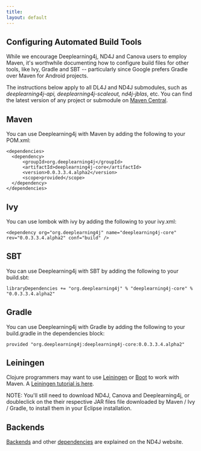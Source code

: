 ```yaml
---
title: 
layout: default
---
```


## Configuring Automated Build Tools

While we encourage Deeplearning4j, ND4J and Canova users to employ Maven, it's worthwhile documenting how to configure build files for other tools, like Ivy, Gradle and SBT -- particularly since Google prefers Gradle over Maven for Android projects. 

The instructions below apply to all DL4J and ND4J submodules, such as *deeplearning4j-api, deeplearning4j-scaleout, nd4j-jblas*, etc. You can find the latest version of any project or submodule on [Maven Central](https://search.maven.org/).

## Maven

You can use Deeplearning4j with Maven by adding the following to your POM.xml:

    <dependencies>
      <dependency>
          <groupId>org.deeplearning4j</groupId>
          <artifactId>deeplearning4j-core</artifactId>
          <version>0.0.3.3.4.alpha2</version>
          <scope>provided</scope>
      </dependency>
    </dependencies>

## Ivy

You can use lombok with ivy by adding the following to your ivy.xml:

    <dependency org="org.deeplearning4j" name="deeplearning4j-core" rev="0.0.3.3.4.alpha2" conf="build" />

## SBT

You can use Deeplearning4j with SBT by adding the following to your build.sbt:

    libraryDependencies += "org.deeplearning4j" % "deeplearning4j-core" % "0.0.3.3.4.alpha2"

## Gradle

You can use Deeplearning4j with Gradle by adding the following to your build.gradle in the dependencies block:

    provided "org.deeplearning4j:deeplearning4j-core:0.0.3.3.4.alpha2"

## Leiningen

Clojure programmers may want to use [Leiningen](https://github.com/technomancy/leiningen/) or [Boot](http://boot-clj.com/) to work with Maven. A [Leiningen tutorial is here](https://github.com/technomancy/leiningen/blob/master/doc/TUTORIAL.md).

NOTE: You'll still need to download ND4J, Canova and Deeplearning4j, or doubleclick on the their respective JAR files file downloaded by Maven / Ivy / Gradle, to install them in your Eclipse installation.

## Backends

[Backends](http://nd4j.org/backend) and other [dependencies](http://nd4j.org/dependencies) are explained on the ND4J website.
